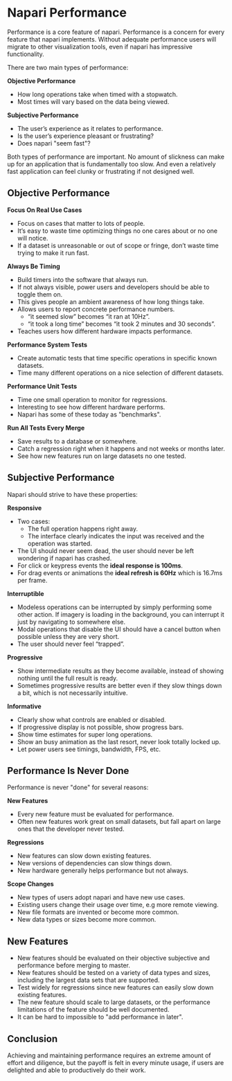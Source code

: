 # Napari Performance

Performance is a core feature of napari. Performance is a concern for every
feature that napari implements. Without adequate performance users will migrate
to other visualization tools, even if napari has impressive functionality.

There are two main types of performance:

**Objective Performance**
* How long operations take when timed with a stopwatch.
* Most times will vary based on the data being viewed.

**Subjective Performance**
* The user’s experience as it relates to performance.
* Is the user’s experience pleasant or frustrating?
* Does napari "seem fast"?

Both types of performance are important. No amount of slickness can make up for
an application that is fundamentally too slow. And even a relatively fast
application can feel clunky or frustrating if not designed well.

## Objective Performance

**Focus On Real Use Cases**

* Focus on cases that matter to lots of people.
* It’s easy to waste time optimizing things no one cares about or no one will
  notice.
* If a dataset is unreasonable or out of scope or fringe, don’t waste time
  trying to make it run fast.

**Always Be Timing**
* Build timers into the software that always run.
* If not always visible, power users and developers should be able to toggle them on.
* This gives people an ambient awareness of how long things take.
* Allows users to report concrete performance numbers.
  *  “it seemed slow” becomes “it ran at 10Hz”.
  *  “it took a long time” becomes “it took 2 minutes and 30 seconds”.
* Teaches users how different hardware impacts performance.

**Performance System Tests**
* Create automatic tests that time specific operations in specific known datasets.
* Time many different operations on a nice selection of different datasets.

**Performance Unit Tests**
* Time one small operation to monitor for regressions.
* Interesting to see how different hardware performs.
* Napari has some of these today as "benchmarks".

**Run All Tests Every Merge**
* Save results to a database or somewhere.
* Catch a regression right when it happens and not weeks or
  months later.
* See how new features run on large datasets no one tested.

## Subjective Performance

Napari should strive to have these properties:

**Responsive**
* Two cases:
  * The full operation happens right away.
  * The interface clearly indicates the input was received and the operation was
    started.
* The UI should never seem dead, the user should never be left wondering if
  napari has crashed.
* For click or keypress events the **ideal response is 100ms**.
* For drag events or animations the **ideal refresh is 60Hz** which is 16.7ms per
  frame.

**Interruptible**
* Modeless operations can be interrupted by simply performing some other action.
  If imagery is loading in the background, you can interrupt it just by
  navigating to somewhere else.
* Modal operations that disable the UI should have a cancel button when possible
  unless they are very short.
* The user should never feel “trapped”.

**Progressive**
* Show intermediate results as they become available, instead of showing nothing
  until the full result is ready.
* Sometimes progressive results are better even if they slow things down a bit,
  which is not necessarily intuitive.

**Informative**
* Clearly show what controls are enabled or disabled.
* If progressive display is not possible, show progress bars.
* Show time estimates for super long operations.
* Show an busy animation as the last resort, never look totally locked up.
* Let power users see timings, bandwidth, FPS, etc.

## Performance Is Never Done

Performance is never "done" for several reasons:

**New Features**

* Every new feature must be evaluated for performance.
* Often new features work great on small datasets, but fall apart on large ones that the developer never tested.

**Regressions** 

* New features can slow down existing features.
* New versions of dependencies can slow things down.
* New hardware generally helps performance but not always.

**Scope Changes**

* New types of users adopt napari and have new use cases.
* Existing users change their usage over time, e.g more remote viewing.
* New file formats are invented or become more common.
* New data types or sizes become more common.

## New Features

* New features should be evaluated on their objective subjective and performance before merging to master.
* New features should be tested on a variety of data types and sizes, including the largest data sets that are supported.
* Test widely for regressions since new features can easily slow down existing features.
* The new feature should scale to large datasets, or the performance limitations of the feature should be well documented.
* It can be hard to impossible to "add performance in later".

## Conclusion

Achieving and maintaining performance requires an extreme amount of effort
and diligence, but the payoff is felt in every minute usage, if users are
delighted and able to productively do their work.
